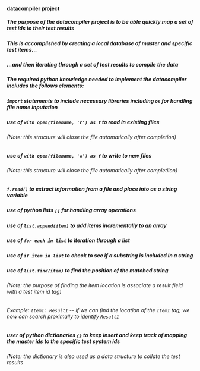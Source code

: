 #### datacompiler project

##### The purpose of the datacompiler project is to be able quickly map a set of test ids to their test results
##### This is accomplished by creating a local database of master and specific test items...
##### ...and then iterating through a set of test results to compile the data

##### The required python knowledge needed to implement the datacompiler includes the follows elements:
##### `import` statements to include necessary libraries including `os` for handling file name inputation
##### use of `with open(filename, 'r') as f` to read in existing files
###### (Note: this structure will close the file automatically after completion)
##### use of `with open(filename, 'w') as f` to write to new files
###### (Note: this structure will close the file automatically after completiion)
##### `f.read()` to extract information from a file and place into as a string variable

##### use of python lists `[]` for handling array operations

##### use of `list.append(item)` to add items incrementally to an array

##### use of `for each in list` to iteration through a list

##### use of `if item in list` to check to see if a substring is included in a string

##### use of `list.find(item)` to find the position of the matched string
###### (Note: the purpose of finding the item location is associate a result field with a test item id tag)
###### Example: `Item1: Result1` -- if we can find the location of the `Item1` tag, we now can search proximally to identify `Result1`

##### user of python dictionaries `{}` to keep insert and keep track of mapping the master ids to the specific test system ids
###### (Note: the dictionary is also used as a data structure to collate the test results

